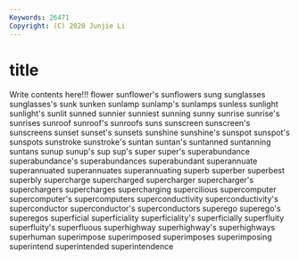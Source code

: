 ```yaml
---
Keywords: 26471
Copyright: (C) 2020 Junjie Li
---
```


# title

Write contents here!!!
flower 
sunflower's 
sunflowers 
sung 
sunglasses 
sunglasses's 
sunk 
sunken 
sunlamp 
sunlamp's
sunlamps 
sunless 
sunlight 
sunlight's 
sunlit 
sunned 
sunnier 
sunniest 
sunning 
sunny
sunrise 
sunrise's 
sunrises 
sunroof 
sunroof's 
sunroofs 
suns 
sunscreen 
sunscreen's 
sunscreens
sunset 
sunset's 
sunsets 
sunshine 
sunshine's 
sunspot 
sunspot's 
sunspots 
sunstroke 
sunstroke's
suntan 
suntan's 
suntanned 
suntanning 
suntans 
sunup 
sunup's 
sup 
sup's 
super
super's 
superabundance 
superabundance's 
superabundances 
superabundant 
superannuate 
superannuated 
superannuates 
superannuating 
superb
superber 
superbest 
superbly 
supercharge 
supercharged 
supercharger 
supercharger's 
superchargers 
supercharges 
supercharging
supercilious 
supercomputer 
supercomputer's 
supercomputers 
superconductivity 
superconductivity's 
superconductor 
superconductor's 
superconductors 
superego
superego's 
superegos 
superficial 
superficiality 
superficiality's 
superficially 
superfluity 
superfluity's 
superfluous 
superhighway
superhighway's 
superhighways 
superhuman 
superimpose 
superimposed 
superimposes 
superimposing 
superintend 
superintended 
superintendence
